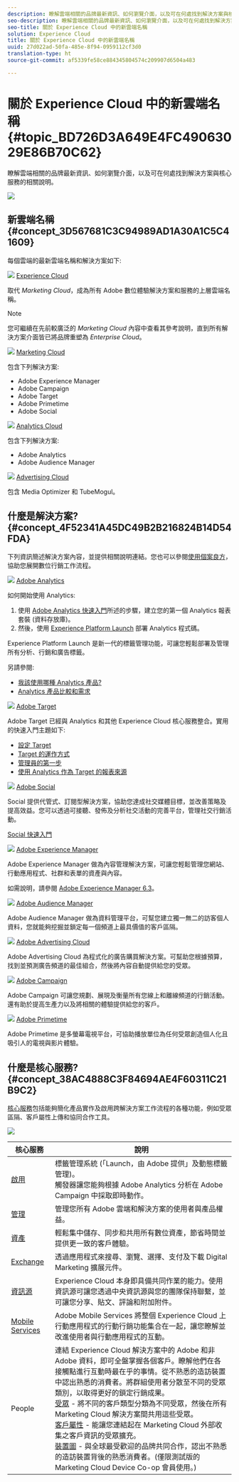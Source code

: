 ```yaml
---
description: 瞭解雲端相關的品牌最新資訊、如何瀏覽介面，以及可在何處找到解決方案與核心服務的相關說明。
seo-description: 瞭解雲端相關的品牌最新資訊、如何瀏覽介面，以及可在何處找到解決方案與核心服務的相關說明。
seo-title: 關於 Experience Cloud 中的新雲端名稱
solution: Experience Cloud
title: 關於 Experience Cloud 中的新雲端名稱
uuid: 27d022ad-50fa-485e-8f94-0959112cf3d0
translation-type: ht
source-git-commit: af5339fe58ce884345804574c209907d6504a483

---
```



# 關於 Experience Cloud 中的新雲端名稱 {#topic_BD726D3A649E4FC49063029E86B70C62}

瞭解雲端相關的品牌最新資訊、如何瀏覽介面，以及可在何處找到解決方案與核心服務的相關說明。

![](assets/cloud-pulldown.png)

## 新雲端名稱 {#concept_3D567681C3C94989AD1A30A1C5C41609}

每個雲端的最新雲端名稱和解決方案如下:

![](assets/experience_cloud_appicon_32.png) [Experience Cloud](https://www.adobe.com/tw/experience-cloud.html?promoid=FZPQZ2HS&amp;mv=other)

取代 *Marketing Cloud*，成為所有 Adobe 數位體驗解決方案和服務的上層雲端名稱。

>[!NOTE]
>
>您可繼續在先前較廣泛的 *Marketing Cloud* 內容中查看其參考說明，直到所有解決方案介面皆已將品牌重塑為 *Enterprise Cloud*。

![](assets/marketingcloud_32.png) [Marketing Cloud](https://www.adobe.com/tw/marketing-cloud.html)

包含下列解決方案:

* Adobe Experience Manager
* Adobe Campaign
* Adobe Target
* Adobe Primetime
* Adobe Social

![](assets/analyticscloud_appicon_32.png) [Analytics Cloud](https://www.adobe.com/tw/data-analytics-cloud.html)

包含下列解決方案:

* Adobe Analytics
* Adobe Audience Manager

![](assets/advertisingcloud_appicon_32.png) [Advertising Cloud](https://www.adobe.com/tw/advertising-cloud.html)

包含 Media Optimizer 和 TubeMogul。

## 什麼是解決方案? {#concept_4F52341A45DC49B2B216824B14D54FDA}

下列資訊簡述解決方案內容，並提供相關說明連結。您也可以參閱[使用個案良方](/content/help/tw/zh-Hant/marketing-cloud/how-to/use-cases.html)，協助您展開數位行銷工作流程。

![](assets/mc_analytics_32.png) [Adobe Analytics](https://marketing.adobe.com/resources/help/zh_TW/reference/)

如何開始使用 Analytics:

1. 使用 [Adobe Analytics 快速入門](https://marketing.adobe.com/resources/help/zh_TW/analytics/getting-started/)所述的步驟，建立您的第一個 Analytics 報表套裝 (資料存放庫)。
1. 然後，使用 [Experience Platform Launch](https://marketing.adobe.com/resources/help/zh_TW/experience-cloud/launch/) 部署 Analytics 程式碼。

Experience Platform Launch 是新一代的標籤管理功能，可讓您輕鬆部署及管理所有分析、行銷和廣告標籤。

另請參閱:

* [我該使用哪種 Analytics 產品? ](https://marketing.adobe.com/resources/help/zh_TW/reference/which_analytics_tool.html)
* [Analytics 產品比較和需求](https://marketing.adobe.com/resources/help/zh_TW/reference/analytics-product-comparison.html)

![](assets/mc_target_32.png) [Adobe Target](https://marketing.adobe.com/resources/help/zh_TW/target/)

Adobe Target 已經與 Analytics 和其他 Experience Cloud 核心服務整合。實用的快速入門主題如下:

* [設定 Target](https://marketing.adobe.com/resources/help/zh_TW/target/ov/c_seting_up_target.html)
* [Target 的運作方式](https://marketing.adobe.com/resources/help/zh_TW/target/ov/c_how_target_works.html)
* [管理員的第一步](https://marketing.adobe.com/resources/help/zh_TW/target/ov/start_target.html)
* [使用 Analytics 作為 Target 的報表來源](https://marketing.adobe.com/resources/help/zh_TW/target/a4t/a4t.html)

![](assets/mc_social_32.png) [Adobe Social](https://marketing.adobe.com/resources/help/zh_TW/social/)

Social 提供代管式、訂閱型解決方案，協助您達成社交媒體目標，並改善策略及提高效益。您可以透過可接聽、發佈及分析社交活動的完善平台，管理社交行銷活動。

[Social 快速入門](https://marketing.adobe.com/resources/help/zh_TW/social/c_gs.html)

![](assets/mc_experiencemanager_32.png) [Adobe Experience Manager](/content/help/tw/zh-Hant/support/experience-manager/6-3.html)

Adobe Experience Manager 做為內容管理解決方案，可讓您輕鬆管理您網站、行動應用程式、社群和表單的資產與內容。

如需說明，請參閱 [Adobe Experience Manager 6.3](/content/help/tw/zh-Hant/support/experience-manager/6-3.html)。

![](assets/mc_audiencemanager_32.png) [Adobe Audience Manager](https://marketing.adobe.com/resources/help/zh_TW/aam/)

Adobe Audience Manager 做為資料管理平台，可幫您建立獨一無二的訪客個人資料，您就能夠挖掘並鎖定每一個頻道上最具價值的客戶區隔。

![](assets/mc_optimize_32.png) [Adobe Advertising Cloud](https://marketing.adobe.com/resources/help/zh_TW/media-optimizer/)

Adobe Advertising Cloud 為程式化的廣告購買解決方案。可幫助您根據預算，找到並預測廣告頻道的最佳組合，然後將內容自動提供給您的受眾。

![](assets/mc_campaign_32.png) [Adobe Campaign](/content/help/tw/zh-Hant/support/campaign.html)

Adobe Campaign 可讓您規劃、展現及衡量所有您線上和離線頻道的行銷活動。還有助於提高生產力以及將相關的體驗提供給您的客戶。

![](assets/primetime_app_32.png) [Adobe Primetime](https://helpx.adobe.com/tw/support/primetime.html)

Adobe Primetime 是多螢幕電視平台，可協助播放單位為任何受眾創造個人化且吸引人的電視與影片體驗。

## 什麼是核心服務? {#concept_38AC4888C3F84694AE4F60311C21B9C2}

[核心服務](core-services/core-services.md#concept_07ED1D5C64234E77976E6D572E78FB9C)包括能夠簡化產品實作及啟用跨解決方案工作流程的各種功能，例如受眾區隔、客戶屬性上傳和協同合作工具。

![](assets/core-services.png)

| 核心服務 | 說明 |
|--- |--- |
| [啟用](activation/activation.md) | 標籤管理系統 (「Launch，由 Adobe 提供」及動態標籤管理)。<br>觸發器讓您能夠根據 Adobe Analytics 分析在 Adobe Campaign 中採取即時動作。 |
| [管理](admin-getting-started/admin-getting-started.md) | 管理您所有 Adobe 雲端和解決方案的使用者與產品權益。 |
| [資產](experience-cloud-assets/experience-cloud-assets.md) | 輕鬆集中儲存、同步和共用所有數位資產，節省時間並提供更一致的客戶體驗。 |
| [Exchange](exchange.md) | 透過應用程式來搜尋、瀏覽、選擇、支付及下載 Digital Marketing 擴展元件。 |
| [資訊源](feed.md) | Experience Cloud 本身即具備共同作業的能力。使用資訊源可讓您透過中央資訊源與您的團隊保持聯繫，並可讓您分享、貼文、評論和附加附件。 |
| [Mobile Services](https://marketing.adobe.com/resources/help/zh_TW/mobile/) | Adobe Mobile Services 將整個 Experience Cloud 上行動應用程式的行動行銷功能集合在一起，讓您瞭解並改進使用者與行動應用程式的互動。 |
| People | 連結 Experience Cloud 解決方案中的 Adobe 和非 Adobe 資料，即可全盤掌握各個客戶。瞭解他們在各接觸點進行互動時最在乎的事情。從不熟悉的造訪裝置中認出熟悉的消費者。將群組使用者分散至不同的受眾類別，以取得更好的鎖定行銷成果。<br>[受眾](audience-library/audience-library.md) - 將不同的客戶類型分類為不同受眾，然後在所有 Marketing Cloud 解決方案間共用這些受眾。<br>[客戶屬性](attributes/attributes.md) - 能讓您連結起在 Marketing Cloud 外部收集之客戶資訊的受眾擴充。<br>[裝置圖](https://landing.adobe.com/en/na/events/summit/275658-summit-co-op.html) - 與全球最受歡迎的品牌共同合作，認出不熟悉的造訪裝置背後的熟悉消費者。(僅限測試版的 Marketing Cloud Device Co-op 會員使用。) |
